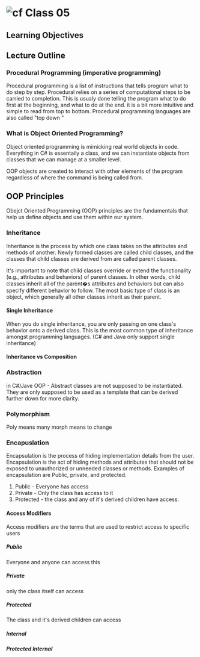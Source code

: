 ﻿![cf](http://i.imgur.com/7v5ASc8.png) Class 05
=====================================

## Learning Objectives

## Lecture Outline

### Procedural Programming (imperative programming)
Procedural programming is a list of instructions that tells program what to do step by step.
Procedural relies on a series of computational steps to be carried to completion. This is usualy done telling 
the program what to do first at the beginning, and what to do at the end. it is a bit more intuitive and simple
to read from top to bottom. Procedural programming languages are also called "top down "

### What is Object Oriented Programming?
Object oriented programming is mimicking real world objects in code. 
Everything in C# is essentaily a class, and we can instantiate objects from 
classes that we can manage at a smaller level. 

OOP objects are created to interact with other elements of the program regardless of where the command
is being called from. 

## OOP Principles
Obejct Oriented Programming (OOP) principles are the fundamentals that help us define objects and use them
within our system. 

### Inheritance

Inheritance is the process by which one class takes on the attributes and methods of another. 
Newly formed classes are called child classes, and the classes that child classes are derived from 
are called parent classes.

It's important to note that child classes override or extend the functionality (e.g., attributes and behaviors) of parent classes. In other words, child classes inherit all of the parent�s attributes and behaviors but can also specify different behavior to follow. The most basic type of class is an object, 
which generally all other classes inherit as their parent.

#### Single Inheritance
When you do single inheritance, you are only passing on one class's behavior onto a derived class. This is 
the most common type of inheritance amongst programming languages. (C# and Java only support single inheritance)

#### Inheritance vs Composition

### Abstraction

in C#/Jave OOP - Abstract classes are not supposed to be instantiated. They are only supposed to be used as a template that can be
derived further down for more clarity. 

### Polymorphism
Poly means many
morph means to change

### Encapuslation

Encapsulation is the process of hiding implementation details from the user.
Encapsulation is the act of hiding methods and attributes that should not be exposed to unauthorized or unneeded
classes or methods. Examples of encapsulation are Public, private, and protected. 

1. Public - Everyone has access
2. Private - Only the class has access to it
3. Protected - the class and any of it's derived children have access. 


#### Access Modifiers
Access modifiers are the terms that are used to restrict access to specific users
##### Public
Everyone and anyone can access this

##### Private
only the class itself can access

##### Protected
The class and it's derived children can access

##### Internal

##### Protected Internal